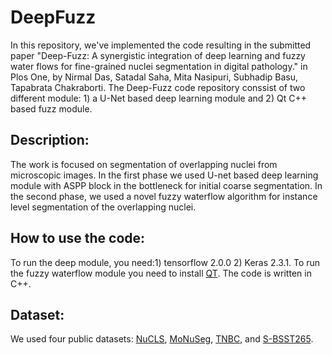 # DeepFuzz

In this repository, we've implemented the code resulting in the submitted paper "Deep-Fuzz: A synergistic integration of deep learning and
fuzzy water flows for fine-grained nuclei segmentation in digital pathology." in Plos One, by Nirmal Das, Satadal Saha, Mita Nasipuri, Subhadip Basu, Tapabrata Chakraborti. The Deep-Fuzz code repository conssist of two different module: 1) a U-Net based deep learning module  and 2) Qt C++ based fuzz module.

## **Description:**
The work is focused on segmentation of overlapping nuclei from microscopic images. In the first phase we used U-net based deep learning module with ASPP block in the bottleneck for initial coarse segmentation. In the second phase, we used a novel fuzzy waterflow algorithm for instance level segmentation of the overlapping nuclei.

## **How to use the code:**
To run the deep module, you need:1) tensorflow 2.0.0 2) Keras 2.3.1. 
To run the fuzzy waterflow module you need to install [QT](https://www.qt.io/download). The code is written in C++.

## Dataset:
We used four public datasets: [NuCLS](https://sites.google.com/view/nucls/single-rater?authuser=0), [MoNuSeg](https://monuseg.grand-challenge.org/Data/), [TNBC](https://zenodo.org/record/1175282#.YMisCTZKgow), and [S-BSST265](https://www.ebi.ac.uk/biostudies/bioimages/studies/S-BSST265).
